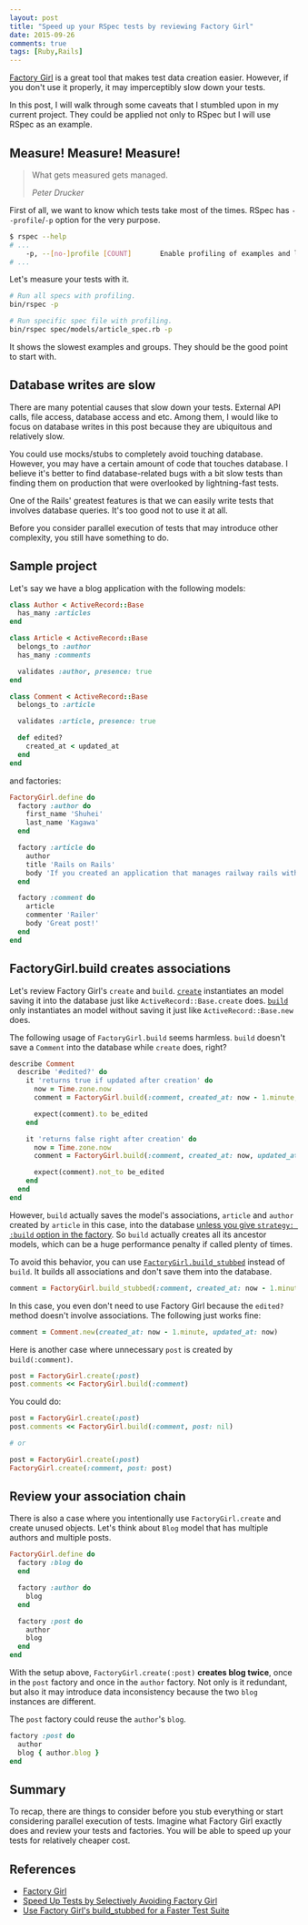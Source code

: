 ```yaml
---
layout: post
title: "Speed up your RSpec tests by reviewing Factory Girl"
date: 2015-09-26
comments: true
tags: [Ruby,Rails]
---
```


[Factory Girl](https://github.com/thoughtbot/factory_girl) is a great tool that makes test data creation easier. However, if you don't use it properly, it may imperceptibly slow down your tests.

In this post, I will walk through some caveats that I stumbled upon in my current project. They could be applied not only to RSpec but I will use RSpec as an example.

## Measure! Measure! Measure!

>What gets measured gets managed.
>
><cite>Peter Drucker</cite>

First of all, we want to know which tests take most of the times. RSpec has `--profile`/`-p` option for the very purpose.

```sh
$ rspec --help
# ...
    -p, --[no-]profile [COUNT]       Enable profiling of examples and list the slowest examples (default: 10).
# ...
```

Let's measure your tests with it.

```sh
# Run all specs with profiling.
bin/rspec -p

# Run specific spec file with profiling.
bin/rspec spec/models/article_spec.rb -p
```

It shows the slowest examples and groups. They should be the good point to start with.

## Database writes are slow

There are many potential causes that slow down your tests. External API calls, file access, database access and etc. Among them, I would like to focus on database writes in this post because they are ubiquitous and relatively slow.

You could use mocks/stubs to completely avoid touching database. However, you may have a certain amount of code that touches database. I believe it's better to find database-related bugs with a bit slow tests than finding them on production that were overlooked by lightning-fast tests.

One of the Rails' greatest features is that we can easily write tests that involves database queries. It's too good not to use it at all.

Before you consider parallel execution of tests that may introduce other complexity, you still have something to do.

## Sample project

Let's say we have a blog application with the following models:

```ruby
class Author < ActiveRecord::Base
  has_many :articles
end

class Article < ActiveRecord::Base
  belongs_to :author
  has_many :comments

  validates :author, presence: true
end

class Comment < ActiveRecord::Base
  belongs_to :article

  validates :article, presence: true

  def edited?
    created_at < updated_at
  end
end
```

and factories:

```ruby
FactoryGirl.define do
  factory :author do
    first_name 'Shuhei'
    last_name 'Kagawa'
  end

  factory :article do
    author
    title 'Rails on Rails'
    body 'If you created an application that manages railway rails with the Rails framework, its name would be Rails on Rails...'
  end

  factory :comment do
    article
    commenter 'Railer'
    body 'Great post!'
  end
end
```

## FactoryGirl.build creates associations

Let's review Factory Girl's `create` and `build`. [`create`](http://www.rubydoc.info/gems/factory_girl/FactoryGirl/Syntax/Methods#create-instance_method) instantiates an model saving it into the database just like `ActiveRecord::Base.create` does. [`build`](http://www.rubydoc.info/gems/factory_girl/FactoryGirl/Syntax/Methods#build-instance_method) only instantiates an model without saving it just like `ActiveRecord::Base.new` does.

The following usage of `FactoryGirl.build` seems harmless. `build` doesn't save a `Comment` into the database while `create` does, right?

```ruby
describe Comment
  describe '#edited?' do
    it 'returns true if updated after creation' do
      now = Time.zone.now
      comment = FactoryGirl.build(:comment, created_at: now - 1.minute, updated_at: now)

      expect(comment).to be_edited
    end

    it 'returns false right after creation' do
      now = Time.zone.now
      comment = FactoryGirl.build(:comment, created_at: now, updated_at: now)

      expect(comment).not_to be_edited
    end
  end
end
```

However, `build` actually saves the model's associations, `article` and `author` created by `article` in this case, into the database [unless you give `strategy: :build` option in the factory](http://www.rubydoc.info/gems/factory_girl/file/GETTING_STARTED.md#Associations). So `build` actually creates all its ancestor models, which can be a huge performance penalty if called plenty of times.

To avoid this behavior, you can use [`FactoryGirl.build_stubbed`](http://www.rubydoc.info/gems/factory_girl/FactoryGirl/Syntax/Methods#build_stubbed-instance_method) instead of `build`. It builds all associations and don't save them into the database.

```ruby
comment = FactoryGirl.build_stubbed(:comment, created_at: now - 1.minute, updated_at: now)
```

In this case, you even don't need to use Factory Girl because the `edited?` method doesn't involve associations. The following just works fine:

```ruby
comment = Comment.new(created_at: now - 1.minute, updated_at: now)
```

Here is another case where unnecessary `post` is created by `build(:comment)`.

```ruby
post = FactoryGirl.create(:post)
post.comments << FactoryGirl.build(:comment)
```

You could do:

```ruby
post = FactoryGirl.create(:post)
post.comments << FactoryGirl.build(:comment, post: nil)

# or

post = FactoryGirl.create(:post)
FactoryGirl.create(:comment, post: post)
```

## Review your association chain

There is also a case where you intentionally use `FactoryGirl.create` and create unused objects. Let's think about `Blog` model that has multiple authors and multiple posts.

```ruby
FactoryGirl.define do
  factory :blog do
  end

  factory :author do
    blog
  end

  factory :post do
    author
    blog
  end
end
```

With the setup above, `FactoryGirl.create(:post)` **creates blog twice**, once in the `post` factory and once in the `author` factory. Not only is it redundant, but also it may introduce data inconsistency because the two `blog` instances are different.

The `post` factory could reuse the `author`'s `blog`.

```ruby
factory :post do
  author
  blog { author.blog }
end
```

## Summary

To recap, there are things to consider before you stub everything or start considering parallel execution of tests. Imagine what Factory Girl exactly does and review your tests and factories. You will be able to speed up your tests for relatively cheaper cost.

## References

- [Factory Girl](https://github.com/thoughtbot/factory_girl)
- [Speed Up Tests by Selectively Avoiding Factory Girl](https://robots.thoughtbot.com/speed-up-tests-by-selectively-avoiding-factory-girl)
- [Use Factory Girl's build_stubbed for a Faster Test Suite](https://robots.thoughtbot.com/use-factory-girls-build-stubbed-for-a-faster-test)
